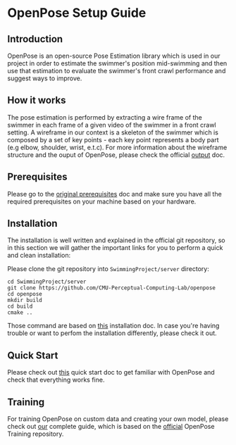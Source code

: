 
# OpenPose Setup Guide
## Introduction
OpenPose is an open-source Pose Estimation library which is used in our project in order to estimate the swimmer's position mid-swimming and then use that estimation to evaluate the swimmer's front crawl performance and suggest ways to improve.
## How it works
The pose estimation is performed by extracting a wire frame of the swimmer in each frame of a given video of the swimmer in a front crawl setting.
A wireframe in our context is a skeleton of the swimmer which is composed by a set of key points - each key point represents a body part (e.g elbow, shoulder, wrist, e.t.c).
For more information about the wireframe structure and the ouput of OpenPose, please check the official [output](https://github.com/CMU-Perceptual-Computing-Lab/openpose/blob/master/doc/output.md)  doc.

## Prerequisites 
Please go to the [original prerequisites](https://github.com/CMU-Perceptual-Computing-Lab/openpose/blob/master/doc/prerequisites.md) doc and make sure you have all the required prerequisites on your machine based on your hardware.

## Installation
The installation is well written and explained in the official git repository, so in this section we will gather the important links for you to perform a quick and clean installation:

Please clone the git repository into `SwimmingProject/server` directory:
```
cd SwimmingProject/server
git clone https://github.com/CMU-Perceptual-Computing-Lab/openpose
cd openpose
mkdir build
cd build
cmake ..
```
Those command are based on [this](
https://github.com/CMU-Perceptual-Computing-Lab/openpose/blob/master/doc/installation.md) installation doc. In case you're having trouble or want to perfom the installation differently, please check it out.

## Quick Start
Please check out [this](https://github.com/CMU-Perceptual-Computing-Lab/openpose/blob/master/doc/quick_start.md) quick start doc to get familiar with OpenPose and check that everything works fine.

## Training
For training OpenPose on custom data and creating your own model, please check out [our](https://github.com/roeegro/SwimmingProject/blob/master/training/OpenPose%20Train%20Setup%20Guide.md) complete guide, which is based on the [official](https://github.com/CMU-Perceptual-Computing-Lab/openpose_train) OpenPose Training repository.

<!--stackedit_data:
eyJoaXN0b3J5IjpbLTE2MzkxMTA4OTgsLTEwNjYwNDcxMzUsLT
YxNjQzMzM0Ml19
-->

